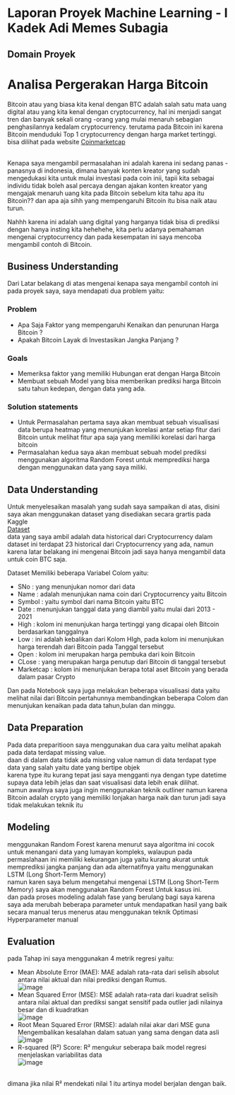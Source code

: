 # Laporan Proyek Machine Learning - I Kadek Adi Memes Subagia

## Domain Proyek
 <h1>Analisa Pergerakan Harga Bitcoin</h1>

 <p>Bitcoin atau yang biasa kita kenal dengan BTC adalah salah satu mata uang digital atau yang kita kenal dengan cryptocurrency, hal ini menjadi sangat tren dan banyak sekali orang -orang yang mulai menaruh sebagian penghasilannya kedalam cryptocurrency. terutama pada Bitcoin ini karena Bitcoin menduduki Top 1 cryptocurrency dengan harga market tertinggi. bisa dilihat pada website <a href ="https://coinmarketcap.com/id/">Coinmarketcap</a></p> <br>
 Kenapa saya mengambil permasalahan ini adalah karena ini sedang panas - panasnya di indonesia, dimana banyak konten kreator yang sudah mengedukasi kita untuk mulai investasi pada coin inii, tapii kita sebagai individu tidak boleh asal percaya dengan ajakan konten kreator yang mengajak menaruh uang kita pada Bitcoin sebelum kita tahu apa itu Bitcoin?? dan apa aja sihh yang mempengaruhi Bitcoin itu bisa naik atau turun. <br>

 Nahhh karena ini adalah uang digital yang harganya tidak bisa di prediksi dengan hanya insting kita hehehehe, kita perlu adanya pemahaman mengenai cryptocurrency dan pada kesempatan ini saya mencoba mengambil contoh di Bitcoin.

## Business Understanding

Dari Latar belakang di atas mengenai kenapa saya mengambil contoh ini pada proyek saya, saya mendapati dua problem yaitu:

### Problem
*   Apa Saja Faktor yang mempengaruhi Kenaikan dan penurunan Harga Bitcoin ?
*   Apakah Bitcoin Layak di Investasikan Jangka Panjang ?

### Goals

*   Memeriksa faktor yang memiliki Hubungan erat dengan Harga Bitcoin
*   Membuat sebuah Model yang bisa memberikan prediksi harga Bitcoin satu tahun kedepan, dengan data yang ada.

### Solution statements

*   Untuk Permasalahan pertama saya akan membuat sebuah visualisasi data berupa heatmap yang menunjukan korelasi antar setiap fitur dari Bitcoin untuk melihat fitur apa saja yang memiliki korelasi dari harga bitcoin
*   Permasalahan kedua saya akan membuat sebuah model prediksi menggunakan algoritma Random Forest untuk memprediksi harga dengan menggunakan data yang saya miliki.

## Data Understanding

Untuk menyelesaikan masalah yang sudah saya sampaikan di atas, disini saya akan menggunakan dataset yang disediakan secara grartis pada Kaggle <br>
[Dataset](https://www.kaggle.com/datasets/sudalairajkumar/cryptocurrencypricehistory/data) <br>
data yang saya ambil adalah data historical dari Cryptocurrency dalam dataset ini terdapat 23 historical dari Cryptocurrency yang ada, namun karena latar belakang ini mengenai Bitcoin jadi saya hanya mengambil data untuk coin BTC saja.

Dataset Memiliki beberapa Variabel Colom yaitu: 

*   SNo : yang menunjukan nomor dari data
*   Name : adalah menunjukan nama coin dari Cryptocurrency yaitu Bitcoin
*   Symbol : yaitu symbol dari nama Bitcoin yaitu BTC
*   Date : menunjukan tanggal data yang diambil yaitu mulai dari 2013 - 2021
*   High : kolom ini menunjukan harga tertinggi yang dicapai oleh Bitcoin berdasarkan tanggalnya
*   Low : ini adalah kebalikan dari Kolom HIgh, pada kolom ini menunjukan harga terendah dari Bitcoin pada Tanggal tersebut
*   Open : kolom ini merupakan harga pembuka dari koin Bitcoin
*   CLose : yang merupakan harga penutup dari Bitcoin di tanggal tersebut
*   Marketcap : kolom ini menunjukan berapa total aset Bitcoin yang berada dalam pasar Crypto

Dan pada Notebook saya juga melakukan beberapa visualisasi data yaitu melihat nilai dari Bitcoin pertahunnya membandingkan beberapa Colom dan menunjukan kenaikan pada data tahun,bulan dan minggu.

## Data Preparation
Pada data preparitioon saya menggunakan dua cara yaitu melihat apakah pada data terdapat missing value.<br>
daan di dalam data tidak ada missing value namun di data terdapat type data yang salah yaitu date yang bertipe objek <br>
karena type itu kurang tepat jasi saya mengganti nya dengan type datetime supaya data lebih jelas dan saat visualisasi data lebih enak dilihat. <br>
namun awalnya saya juga ingin menggunakan teknik outliner namun karena Bitcoin adalah crypto yang memiliki lonjakan harga naik dan turun jadi saya tidak melakukan teknik itu 

## Modeling
menggunakan Random Forest karena menurut saya algoritma ini cocok untuk menangani data yang lumayan kompleks, walaupun pada permaslahaan ini memiliki kekurangan juga yaitu kurang akurat untuk memprediksi jangka panjang dan ada alternatifnya yaitu menggunakan LSTM (Long Short-Term Memory) <br> namun karen saya belum mengetahui mengenai LSTM (Long Short-Term Memory) saya akan menggunakan Random Forest Untuk kasus ini.
<br> 
dan pada proses modeling adalah fase yang berulang bagi saya karena saya ada merubah beberapa parameter untuk mendapatkan hasil yang baik secara manual terus menerus atau menggunakan teknik Optimasi Hyperparameter manual

## Evaluation
pada Tahap ini saya menggunakan 4 metrik regresi yaitu:
* Mean Absolute Error (MAE): MAE adalah rata-rata dari selisih absolut antara nilai aktual dan nilai prediksi dengan Rumus. <br>
![image](https://github.com/user-attachments/assets/d522d2ab-d206-4e19-a4f6-319a58c1c111)
* Mean Squared Error (MSE): MSE adalah rata-rata dari kuadrat selisih antara nilai aktual dan prediksi sangat sensitif pada outlier jadi nilainya besar dan di kuadratkan <br>
![image](https://github.com/user-attachments/assets/fc210183-d9b3-4004-856f-e1aa1d45636c)
* Root Mean Squared Error (RMSE): adalah nilai akar dari MSE guna Mengembalikan kesalahan dalam satuan yang sama dengan data asli <br>
![image](https://github.com/user-attachments/assets/d80d0e25-494f-495c-b009-fa0285567d2c)
* R-squared (R²) Score: R² mengukur seberapa baik model regresi menjelaskan variabilitas data <br>
![image](https://github.com/user-attachments/assets/6aaae5d7-9089-4561-86d8-50cc41fb6058)
<br>
dimana jika nilai R² mendekati nilai 1 itu artinya model berjalan dengan baik.

